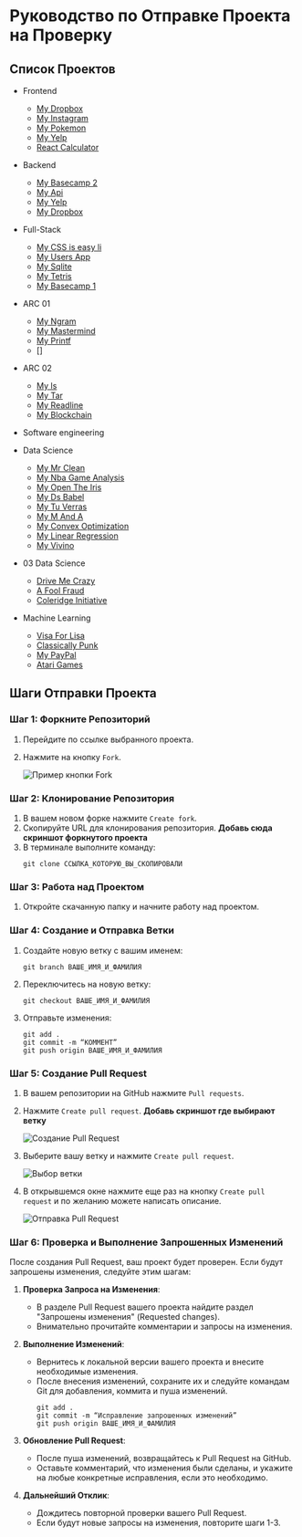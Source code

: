 # **Руководство по Отправке Проекта на Проверку**

## **Список Проектов**

- Frontend
  - [My Dropbox](https://github.com/bahtibek-an/Frontend-My-Dropbox)
  - [My Instagram](https://github.com/bahtibek-an/frontend-my_intagram)
  - [My Pokemon](https://github.com/bahtibek-an/Frontend-my_pokemon)
  - [My Yelp](https://github.com/bahtibek-an/Frontend-My-Yelp)
  - [React Calculator](https://github.com/bahtibek-an/Frontend-React-Calculator)
- Backend
  - [My Basecamp 2](https://github.com/bahtibek-an/Backend-My-basecamp-2)
  - [My Api](https://github.com/bahtibek-an/Backend-My-Api)
  - [My Yelp](https://github.com/bahtibek-an/Frontend-My-Yelp)
  - [My Dropbox](https://github.com/bahtibek-an/Frontend-My-Dropbox)
- Full-Stack
  - [My CSS is easy li](https://github.com/bahtibek-an/Full-Stack-My-Css-Is-Easy-Ii)
  - [My Users App](https://github.com/bahtibek-an/Full-Stack-My-Users-App)
  - [My Sqlite](https://github.com/bahtibek-an/Full-Stack-My-Sqlite)
  - [My Tetris](https://github.com/bahtibek-an/Full-Stack-My-Tetris)
  - [My Basecamp 1](https://github.com/bahtibek-an/Full-Stack-My-Basecamp-1)
- ARC 01
  - [My Ngram](https://github.com/smplLemon/arc-01-my_ngram/blob/main)
  - [My Mastermind](https://github.com/smplLemon/arc-01-my_mastermind/blob/main)
  - [My Printf](https://github.com/smplLemon/arc-01-my_printf/blob/main)
  - []
- ARC 02
  - [My ls](https://github.com/smplLemon/arc-02-my_ls/blob/main)
  - [My Tar](https://github.com/smplLemon/arc-02-my_tar/blob/main)
  - [My Readline](https://github.com/smplLemon/arc-02-my_readline/blob/main)
  - [My Blockchain](https://github.com/smplLemon/arc-02-my_blockchain/blob/main)

- Software engineering

- Data Science
  - [My Mr Clean](https://github.com/abdullaabdukulov/02-Data-Science-My-Mr-Clean-/blob/main)
  - [My Nba Game Analysis](https://github.com/abdullaabdukulov/02-Data-Science-My-Nba-Game-Analysis-/blob/main)
  - [My Open The Iris](https://github.com/abdullaabdukulov/02-Data-Science-My-Open-The-Iris-)
  - [My Ds Babel](https://github.com/abdullaabdukulov/02-Data-Science-My-Ds-Babel-/blob/main)
  - [My Tu Verras](https://github.com/abdullaabdukulov/02-Data-Science-My-Tu-Verras/blob/main)
  - [My M And A](https://github.com/abdullaabdukulov/02-Data-Science-My-M-and-A/tree/main)
  - [My Convex Optimization](https://github.com/abdullaabdukulov/02-Data-Science-My-Convex-Optimization/tree/main)
  - [My Linear Regression](https://github.com/abdullaabdukulov/02-Data-Science-My-Linear-Regression/tree/main)
  - [My Vivino](https://github.com/abdullaabdukulov/02-Data-Science-My-Vivino/tree/main)
- 03 Data Science
  - [Drive Me Crazy](https://github.com/abdullaabdukulov/03-Data-Science-Drive-Me-Crazy-/blob/main)
  - [A Fool Fraud](https://github.com/abdullaabdukulov/03-Data-Science-A-Fool-Fraud-/blob/main)
  - [Coleridge Initiative](https://github.com/abdullaabdukulov/03-Data-Science-Coleridge-Initiative-/blob/main)
- Machine Learning
  - [Visa For Lisa](https://github.com/abdullaabdukulov/03-Machine-Learning-Visa-For-Lisa-/blob/main)
  - [Classically Punk](https://github.com/abdullaabdukulov/03-Machine-Learning-Classically-Punk-/tree/main)
  - [My PayPal](https://github.com/abdullaabdukulov/03-Machine-Learning-My-Paypal)
  - [Atari Games](https://github.com/abdullaabdukulov/03-Machine-Learning-Atari-Games-/tree/main)

## **Шаги Отправки Проекта**

### **Шаг 1: Форкните Репозиторий**
1. Перейдите по ссылке выбранного проекта.
2. Нажмите на кнопку `Fork`.

   ![Пример кнопки Fork](https://github.com/bahtibek-an/Instruction-how-to-send-project-to-review/assets/57597976/699d3f09-66fe-44d4-8eaa-5089d87244ee)

### **Шаг 2: Клонирование Репозитория**
1. В вашем новом форке нажмите `Create fork`.
2. Скопируйте URL для клонирования репозитория. **Добавь сюда скриншот форкнутого проекта**
3. В терминале выполните команду:
   ```
   git clone ССЫЛКА_КОТОРУЮ_ВЫ_СКОПИРОВАЛИ
   ```

### **Шаг 3: Работа над Проектом**
1. Откройте скачанную папку и начните работу над проектом. 
   
### **Шаг 4: Создание и Отправка Ветки**
1. Создайте новую ветку с вашим именем:
   ```
   git branch ВАШЕ_ИМЯ_И_ФАМИЛИЯ
   ```
2. Переключитесь на новую ветку:
   ```
   git checkout ВАШЕ_ИМЯ_И_ФАМИЛИЯ
   ```
3. Отправьте изменения:
   ```
   git add .
   git commit -m “КОММЕНТ”
   git push origin ВАШЕ_ИМЯ_И_ФАМИЛИЯ
   ```

### **Шаг 5: Создание Pull Request**
1. В вашем репозитории на GitHub нажмите `Pull requests`.
2. Нажмите `Create pull request`.
**Добавь скриншот где выбирают ветку**

   ![Создание Pull Request](https://github.com/bahtibek-an/Instruction-how-to-send-project-to-review/assets/57597976/721cb514-2404-40db-a121-3ca8cc9124d4)

3. Выберите вашу ветку и нажмите `Create pull request`.

   ![Выбор ветки](https://github.com/bahtibek-an/Instruction-how-to-send-project-to-review/assets/57597976/982e7c57-87af-4baf-b17b-9d9ee0106b9b)

4. В открывшемся окне нажмите еще раз на кнопку `Create pull request` и по желанию можете написать описание. 

   ![Отправка Pull Request](https://github.com/bahtibek-an/Instruction-how-to-send-project-to-review/assets/57597976/635df8d1-88c2-4dd2-b6c0-b90745377173)



<!-- В конец улучшенной документации можно добавить раздел, объясняющий, как проверить и выполнить запрошенные изменения. Вот обновленный текст с этим разделом: -->

### **Шаг 6: Проверка и Выполнение Запрошенных Изменений**

После создания Pull Request, ваш проект будет проверен. Если будут запрошены изменения, следуйте этим шагам:

1. **Проверка Запроса на Изменения**:
   - В разделе Pull Request вашего проекта найдите раздел "Запрошены изменения" (Requested changes).
   - Внимательно прочитайте комментарии и запросы на изменения.

2. **Выполнение Изменений**:
   - Вернитесь к локальной версии вашего проекта и внесите необходимые изменения.
   - После внесения изменений, сохраните их и следуйте командам Git для добавления, коммита и пуша изменений.
     ```
     git add .
     git commit -m “Исправление запрошенных изменений”
     git push origin ВАШЕ_ИМЯ_И_ФАМИЛИЯ
     ```

3. **Обновление Pull Request**:
   - После пуша изменений, возвращайтесь к Pull Request на GitHub.
   - Оставьте комментарий, что изменения были сделаны, и укажите на любые конкретные исправления, если это необходимо.

4. **Дальнейший Отклик**:
   - Дождитесь повторной проверки вашего Pull Request.
   - Если будут новые запросы на изменения, повторите шаги 1-3.

